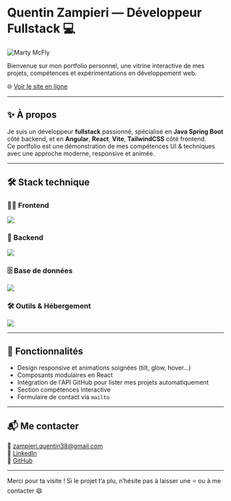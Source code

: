 # Quentin Zampieri — Développeur Fullstack 💻

![Marty McFly](https://i.imgur.com/L9DlGVw.gif)

Bienvenue sur mon portfolio personnel, une vitrine interactive de mes projets, compétences et expérimentations en développement web.

🌐 [Voir le site en ligne](https://quentin-zampieri.vercel.app)

---

## ✨ À propos

Je suis un développeur **fullstack** passionné, spécialisé en **Java Spring Boot** côté backend, et en **Angular**, **React**, **Vite**, **TailwindCSS** côté frontend.  
Ce portfolio est une démonstration de mes compétences UI & techniques avec une approche moderne, responsive et animée.

---

## 🛠️ Stack technique

### 🧑‍💻 Frontend  
<img src="https://skillicons.dev/icons?i=angular,react,ts,js,vite,tailwind" />

### 🔧 Backend  
<img src="https://skillicons.dev/icons?i=java,spring" />

### 🗄️ Base de données  
<img src="https://skillicons.dev/icons?i=postgres,mongodb" />

### 🛠️ Outils & Hébergement  
<img src="https://skillicons.dev/icons?i=docker,git,github,vercel,figma" />

---

## 🚀 Fonctionnalités

- Design responsive et animations soignées (tilt, glow, hover…)
- Composants modulaires en React
- Intégration de l'API GitHub pour lister mes projets automatiquement
- Section compétences interactive
- Formulaire de contact via `mailto`

---

## 📬 Me contacter

📧 zampieri.quentin38@gmail.com  
📎 [LinkedIn](https://www.linkedin.com/in/quentinzampieri)  
💼 [GitHub](https://github.com/Quentin384)

---

Merci pour ta visite ! Si le projet t’a plu, n’hésite pas à laisser une ⭐ ou à me contacter 😄

